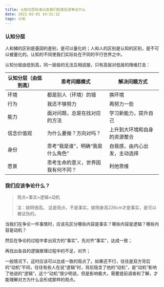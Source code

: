 ```yaml
---
title: 认知分层标准以及我们到底应该争论什么
date: 2021-02-01 14:31:12
tags: 认知
---
```




### 认知分层

人和猪的区别是基因的差别，是可以量化的；人和人的区别是认知的区别，是不可以被量化的。认知的不同使我们实际处在不同的平行世界之中。

认知分层由低到高，同一层级的无法互相说服，只有高层对低层的降维打击：

| 认知分层（由低到高） | 思考问题模式                       | 解决问题方式                 |
| -------------------- | ---------------------------------- | ---------------------------- |
| 环境                 | 都是别人（环境）的错               | 换环境                       |
| 行为                 | 我还不够努力                       | 再努力一些                   |
| 能力                 | 面对问题，总是在找对应的方法       | 学习新能力，提升自己         |
| 信念价值观           | 为什么要做？方向对吗？             | 上升到大环境和自身的资源整合 |
| 身份                 | 思考“我是谁”，明确“我是什么角色”   | 自我感，由内心出发，主动选择 |
| 愿景                 | 思考生命的意义，世界因我有何不同？ | 利他思维                     |

<!--more -->

### 我们应该争论什么？

> 观点=事实×逻辑×动机
>
> 注：姚明很高。 这是观点，不是事实。姚明身高226cm才是事实，是可以被证伪的。



当我们在争论一件事情时，应该先区分哪些内容是事实？哪些内容是逻辑？哪些内容是动机？

然后在争论的过程中拿出双方的“事实”，先对齐“事实”，达成一致；

再找出各自的逻辑推理过程中的不足，对齐；

一般情况下，这时应该可以达成一致的观点了。如果还不行，往往是双方背后的“动机”不同，往往有些人在说“逻辑”时，背后隐含了他的“动机”，是“动机”影响了他说的“逻辑”，这个“动机”很少明说，但是影响极大，需要提前调查和了解，才能理解对方为什么会形成那样的观点。